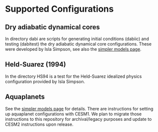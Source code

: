 Supported Configurations
===============================

Dry adiabatic dynamical cores
-----------------------------------
In directory dabi are scripts for generating initial conditions (dabiic) and testing (dabitest) the dry adiabatic dynamical core configurations. These were developed by Isla Simpson, see also the [simpler models page](http://www.cesm.ucar.edu/models/simpler-models/dry-dynamical-core.html).

Held-Suarez (1994)
------------------
In the directory HS94 is a test for the Held-Suarez idealized physics configuration provided by Isla Simpson.

Aquaplanets
-----------
See the  [simpler models page](http://www.cesm.ucar.edu/models/simpler-models/aquaplanet.html) for details. There are instructions for setting up aquaplanet configurations with CESM1. We plan to migrate those instructions to this repository for archival/legacy purposes and update to CESM2 instructions upon release.
